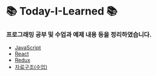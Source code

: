 # 📚 Today-I-Learned 📚

### 프로그래밍 공부 및 수업과 예제 내용 등을 정리하였습니다.

+ [JavaScript](https://github.com/leejiwon6315/Today-I-Learned/tree/master/JavaScript)
+ [React](https://github.com/leejiwon6315/Today-I-Learned/tree/master/React)
+ [Redux](https://github.com/leejiwon6315/Today-I-Learned/tree/master/Redux)
+ [자료구조(수업)](https://github.com/leejiwon6315/Today-I-Learned/tree/master/자료구조(수업))
